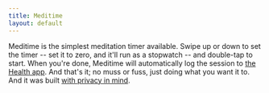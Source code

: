 ```yaml
---
title: Meditime
layout: default
---
```


Meditime is the simplest meditation timer available. Swipe up or down to set the timer -- set it to zero, and it'll run as a stopwatch -- and double-tap to start. When you're done, Meditime will automatically log the session to [the Health app](https://www.apple.com/ios/health/). And that's it; no muss or fuss, just doing what you want it to. And it was built [with privacy in mind](./privacy.html).
